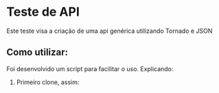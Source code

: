 # Teste de API 
Este teste visa a criação de uma api genérica utilizando Tornado e JSON

## Como utilizar:
Foi desenvolvido um script para facilitar o uso. Explicando:
1. Primeiro clone, assim:

